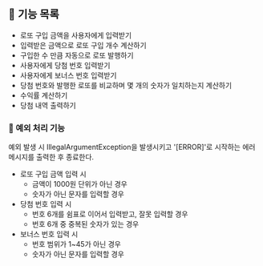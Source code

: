 ## 📝 기능 목록

- 로또 구입 금액을 사용자에게 입력받기
- 입력받은 금액으로 로또 구입 개수 계산하기
- 구입한 수 만큼 자동으로 로또 발행하기
- 사용자에게 당첨 번호 입력받기
- 사용자에게 보너스 번호 입력받기
- 당첨 번호와 발행한 로또를 비교하며 몇 개의 숫자가 일치하는지 계산하기
- 수익률 계산하기
- 당첨 내역 출력하기


### 🚫 예외 처리 기능
예외 발생 시 IllegalArgumentException을 발생시키고 '[ERROR]'로 시작하는 에러 메시지를 출력한 후 종료한다.
- 로또 구입 금액 입력 시
  - 금액이 1000원 단위가 아닌 경우
  - 숫자가 아닌 문자를 입력할 경우
- 당첨 번호 입력 시
  - 번호 6개를 쉼표로 이어서 입력받고, 잘못 입력할 경우
  - 번호 6개 중 중복된 숫자가 있는 경우
- 보너스 번호 입력 시
  - 번호 범위가 1~45가 아닌 경우
  - 숫자가 아닌 문자를 입력할 경우
